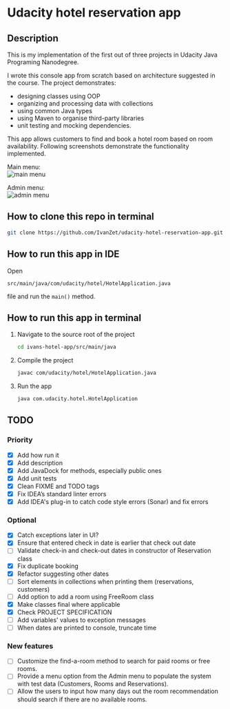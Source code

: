 # Udacity hotel reservation app

## Description
This is my implementation of the first out of three projects in Udacity Java Programing Nanodegree.

I wrote this console app from scratch based on architecture suggested in the course. The project demonstrates:
- designing classes using OOP
- organizing and processing data with collections
- using common Java types
- using Maven to organise third-party libraries
- unit testing and mocking dependencies.

This app allows customers to find and book a hotel room based on room availability. Following screenshots
demonstrate the functionality implemented.

Main menu:\
![main menu](main.png)

Admin menu:\
![admin menu](admin.png)

## How to clone this repo in terminal
```bash
git clone https://github.com/IvanZet/udacity-hotel-reservation-app.git ivans-hotel-app
```

## How to run this app in IDE
Open
```text
src/main/java/com/udacity/hotel/HotelApplication.java
```
file and run the `main()` method.

## How to run this app in terminal
1. Navigate to the source root of the project
    ```bash
    cd ivans-hotel-app/src/main/java
    ```
2. Compile the project
    ```bash
    javac com/udacity/hotel/HotelApplication.java
    ```
3. Run the app
    ```bash
    java com.udacity.hotel.HotelApplication
    ```

## TODO
### Priority
- [x] Add how run it
- [x] Add description
- [x] Add JavaDock for methods, especially public ones
- [x] Add unit tests
- [x] Clean FIXME and TODO tags
- [x] Fix IDEA’s standard linter errors
- [x] Add IDEA's plug-in to catch code style errors (Sonar) and fix errors

### Optional
- [x] Catch exceptions later in UI?
- [x] Ensure that entered check in date is earlier that check out date
- [ ] Validate check-in and check-out dates in constructor of Reservation class
- [x] Fix duplicate booking
- [x] Refactor suggesting other dates
- [ ] Sort elements in collections when printing them (reservations, customers)
- [ ] Add option to add a room using FreeRoom class
- [x] Make classes final where applicable
- [x] Check PROJECT SPECIFICATION
- [ ] Add variables' values to exception messages
- [ ] When dates are printed to console, truncate time

### New features
- [ ] Customize the find-a-room method to search for paid rooms or free rooms.
- [ ] Provide a menu option from the Admin menu to populate the system with test data (Customers, Rooms and Reservations).
- [ ] Allow the users to input how many days out the room recommendation should search if there are no available rooms.
